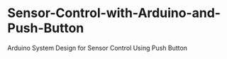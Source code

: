 # Sensor-Control-with-Arduino-and-Push-Button
Arduino System Design for Sensor Control Using Push Button
